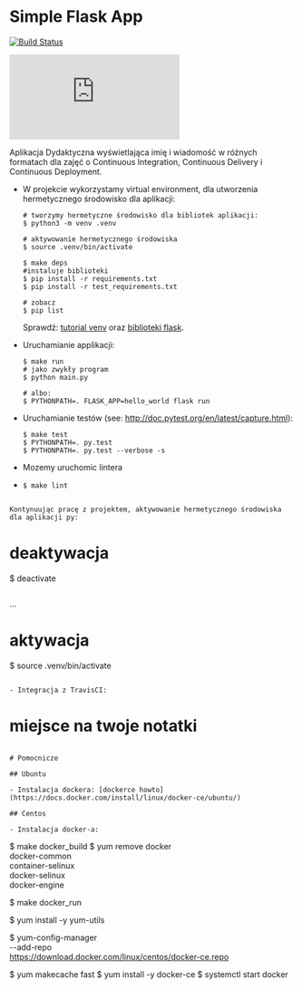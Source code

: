 # Simple Flask App
[![Build Status](https://travis-ci.com/turquss/se_hello_printer_app.svg?branch=master)](https://travis-ci.com/turquss/se_hello_printer_app)

[![Build Status](https://app.statuscake.com/button/index.php?Track=6003179&Days=1&Design=4)](https://app.statuscake.com/UptimeStatus.php?tid=6003179)


Aplikacja Dydaktyczna wyświetlająca imię i wiadomość w różnych formatach dla zajęć
o Continuous Integration, Continuous Delivery i Continuous Deployment.

- W projekcie wykorzystamy virtual environment, dla utworzenia hermetycznego środowisko dla aplikacji:

  ```
  # tworzymy hermetyczne środowisko dla bibliotek aplikacji:
  $ python3 -m venv .venv

  # aktywowanie hermetycznego środowiska
  $ source .venv/bin/activate

  $ make deps
  #instaluje biblioteki
  $ pip install -r requirements.txt
  $ pip install -r test_requirements.txt

  # zobacz
  $ pip list
  ```

  Sprawdź: [tutorial venv](https://docs.python.org/3/tutorial/venv.html) oraz [biblioteki flask](http://flask.pocoo.org).

- Uruchamianie applikacji:

  ```
  $ make run
  # jako zwykły program
  $ python main.py

  # albo:
  $ PYTHONPATH=. FLASK_APP=hello_world flask run
  ```

- Uruchamianie testów (see: http://doc.pytest.org/en/latest/capture.html):

  ```
  $ make test
  $ PYTHONPATH=. py.test
  $ PYTHONPATH=. py.test --verbose -s
  ```
 - Mozemy uruchomic lintera
- ```
  $ make lint

```

Kontynuując pracę z projektem, aktywowanie hermetycznego środowiska dla aplikacji py:

  ```
  # deaktywacja
  $ deactivate
  ```

  ```

  ...

  # aktywacja
  $ source .venv/bin/activate
  ```

- Integracja z TravisCI:

  ```
  # miejsce na twoje notatki
  ```

# Pomocnicze

## Ubuntu

- Instalacja dockera: [dockerce howto](https://docs.docker.com/install/linux/docker-ce/ubuntu/)

## Centos

- Instalacja docker-a:

  ```
  $ make docker_build
  $ yum remove docker \
        docker-common \
        container-selinux \
        docker-selinux \
        docker-engine

  $ make docker_run

  $ yum install -y yum-utils

  $ yum-config-manager \
      --add-repo \
      https://download.docker.com/linux/centos/docker-ce.repo

  $ yum makecache fast
  $ yum install -y docker-ce
  $ systemctl start docker
  ```
